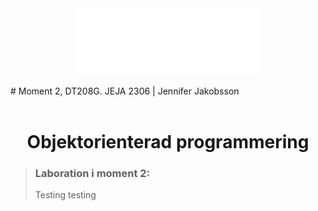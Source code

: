 <div align="center">
<img src="src/images/logo_jeja.svg">
</div>
<br>
# Moment 2, DT208G.
<span style="text-decoration:none;">JEJA 2306 | Jennifer Jakobsson</span>
<br>
<br>
<h1 align="center">Objektorienterad programmering</h1>

>### Laboration i moment 2:
> Testing testing